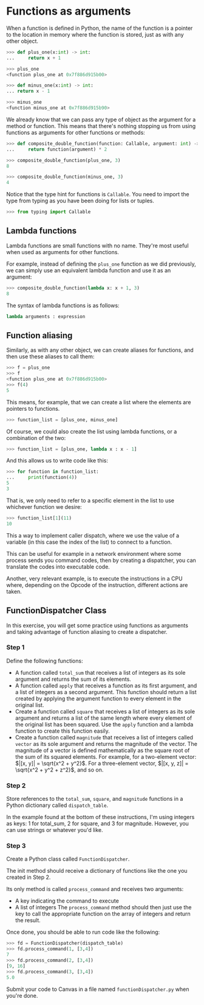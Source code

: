 # Functions as arguments

When a function is defined in Python, the name of the function is a pointer to the location in memory where the function is stored, just as with any other object.

```python
>>> def plus_one(x:int) -> int:
...     return x + 1

>>> plus_one
<function plus_one at 0x7f886d915b00>

>>> def minus_one(x:int) -> int:
... return x - 1

>>> minus_one
<function minus_one at 0x7f886d915b90>
```

We already know that we can pass any type of object as the argument for a method or function. This means that there's nothing stopping us from using functions as arguments for other functions or methods:

```python
>>> def composite_double_function(function: Callable, argument: int) -> int:
...     return function(argument) * 2

>>> composite_double_function(plus_one, 3)
8

>>> composite_double_function(minus_one, 3)
4
```

Notice that the type hint for functions is `Callable`. You need to import the type from typing as you have been doing for lists or tuples.

```python
>>> from typing import Callable
```

## Lambda functions
Lambda functions are small functions with no name. They're most useful when used as arguments for other functions.

For example, instead of defining the `plus_one` function as we did previously, we can simply use an equivalent lambda function and use it as an argument:

```python
>>> composite_double_function(lambda x: x + 1, 3)
8
```

The syntax of lambda functions is as follows:

```python
lambda arguments : expression
```

## Function aliasing
Similarly, as with any other object, we can create aliases for functions, and then use these aliases to call them:

```python
>>> f = plus_one
>>> f
<function plus_one at 0x7f886d915b00>
>>> f(4)
5
```

This means, for example, that we can create a list where the elements are pointers to functions.

```python
>>> function_list = [plus_one, minus_one]
```

Of course, we could also create the list using lambda functions, or a combination of the two:

```python
>>> function_list = [plus_one, lambda x : x - 1]
```

And this allows us to write code like this:

```python
>>> for function in function_list:
...     print(function(4))
5
3
```

That is, we only need to refer to a specific element in the list to use whichever function we desire:

```python
>>> function_list[1](11)
10
```

This a way to implement caller dispatch, where we use the value of a variable (in this case the index of the list) to connect to a function.

This can be useful for example in a network environment where some process sends you command codes, then by creating a dispatcher, you can translate the codes into executable code.

Another, very relevant example, is to execute the instructions in a CPU where, depending on the Opcode of the instruction, different actions are taken.

## FunctionDispatcher Class
In this exercise, you will get some practice using functions as arguments and taking advantage of function aliasing to create a dispatcher.

### Step 1
Define the following functions:

- A function called `total_sum` that receives a list of integers as its sole argument and returns the sum of its elements. 
- A function called `apply` that receives a function as its first argument, and a list of integers as a second argument. This function should return a list created by applying the argument function to every element in the original list.
- Create a function called `square` that receives a list of integers as its sole argument and returns a list of the same length where every element of the original list has been squared. Use the `apply` function and a lambda function to create this function easily.
- Create a function called `magnitude` that receives a list of integers called `vector` as its sole argument and returns the magnitude of the vector. The magnitude of a vector is defined mathematically as the square root of the sum of its squared elements. For example, for a two-element vector: $|[x, y]| = \sqrt{x^2 + y^2}$. For a three-element vector, $|[x, y, z]| = \sqrt{x^2 + y^2 + z^2}$, and so on. 

### Step 2
Store references to the `total_sum`, `square`, and `magnitude` functions in a Python dictionary called `dispatch_table`. 

In the example found at the bottom of these instructions, I'm using integers as keys: 1 for total_sum, 2 for square, and 3 for magnitude. However, you can use strings or whatever you'd like.

### Step 3
Create a Python class called `FunctionDispatcher`.

The init method should receive a dictionary of functions like the one you created in Step 2.

Its only method is called `process_command` and receives two arguments:

- A key indicating the command to execute
- A list of integers
The `process_command` method should then just use the key to call the appropriate function on the array of integers and return the result.

Once done, you should be able to run code like the following: 

```python
>>> fd = FunctionDispatcher(dispatch_table)
>>> fd.process_command(1, [3,4])
7
>>> fd.process_command(2, [3,4])
[9, 16]
>>> fd.process_command(3, [3,4])
5.0
```
Submit your code to Canvas in a file named `functionDispatcher.py` when you're done.

